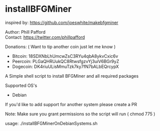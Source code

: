 installBFGMiner
===============

inspired by: https://github.com/joeswhite/makebfgminer

Author: Phill Pafford<br />
Contact: https://twitter.com/phillpafford

Donations: ( Want to tip another coin just let me know )

 - Bitcoin: 18SDXNbLhUmcwZsC3RYu4qbA8ykvCxic6v
 - Peercoin: PLGaQHRUukQC8RtwsfgzvYj3uiV6BGr9yZ
 - Dogecoin: DK4riuULisMmuTzk7ky7fN7bALbEQrcypX

A Simple shell script to install BFGMiner and all required packages

Supported OS's

 - Debian

If you'd like to add support for another system please create a PR

Note: Make sure you grant permissions so the script will run ( chmod 775 )

usage: ./installBFGMinerOnDebianSystems.sh